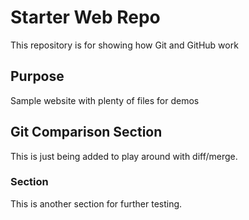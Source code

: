 # Starter Web Repo

This repository is for showing how Git and GitHub work

## Purpose

Sample website with plenty of files for demos

## Git Comparison Section
This is just being added to play around with diff/merge.

### Section
This is another section for further testing.
